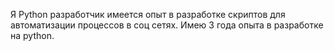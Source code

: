 Я Python разработчик  имеется опыт в разработке скриптов для автоматизации процессов в соц сетях.
Имею 3 года опыта в разработке на python.
